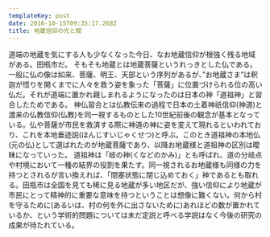 ```yaml
---
templateKey: post
date: 2016-10-15T09:35:17.268Z
title: 地蔵信仰の光と闇
---
```

道端の地蔵を気にする人も少なくなった今日、なお地蔵信仰が根強く残る地域がある。田瓶市だ。
そもそも地蔵とは地蔵菩薩というれっきとした仏である。一般に仏の像は如来、菩薩、明王、天部という序列があるが、”お地蔵さま”は釈迦が悟りを開くまでに人々を救う姿を象った「菩薩」に位置づけられる位の高い仏だ。それが道端に置かれ親しまれるようになったのは日本の神「道祖神」と習合したためである。
神仏習合とは仏教伝来の過程で日本の土着神祇信仰(神道)と渡来の仏教信仰(仏教)を同一視するものとした10世紀前後の観念が基本となっている。仏や菩薩が市民を救済する際に神道の神に姿を変えて現れるといわれており、これを本地垂迹説(ほんじすいじゃくせつ)と呼ぶ。このとき道祖神の本地仏(元の仏)として選ばれたのが地蔵菩薩であり、以降お地蔵様と道祖神の区別は曖昧になっていった。
道祖神は「岐の神(くなどのかみ)」とも呼ばれ、道の分岐点や村境において一種の結界の役割を果たす。同一視されるお地蔵様も同様の力を持つとされるが言い換えれば、「閉塞状態に閉じ込めておく」神であるとも取れる。田瓶市は全国を見ても稀に見る地蔵が多い地区だが、強い信仰により地蔵が市民にとって精神的に重要な意味を持つということは想像に難くない。何から村を守るために(あるいは、村の何を外に出さないために)あれほどの数が置かれているか、という学術的問題については未だ定説と呼べる学説はなく今後の研究の成果が待たれている。